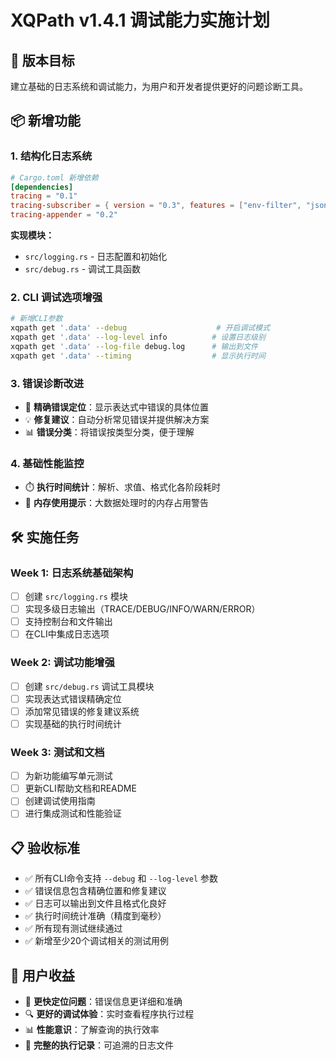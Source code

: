 # XQPath v1.4.1 调试能力实施计划

## 🎯 版本目标
建立基础的日志系统和调试能力，为用户和开发者提供更好的问题诊断工具。

## 📦 新增功能

### 1. 结构化日志系统
```toml
# Cargo.toml 新增依赖
[dependencies]
tracing = "0.1"
tracing-subscriber = { version = "0.3", features = ["env-filter", "json"] }
tracing-appender = "0.2"
```

**实现模块：**
- `src/logging.rs` - 日志配置和初始化
- `src/debug.rs` - 调试工具函数

### 2. CLI 调试选项增强
```bash
# 新增CLI参数
xqpath get '.data' --debug                    # 开启调试模式
xqpath get '.data' --log-level info          # 设置日志级别 
xqpath get '.data' --log-file debug.log      # 输出到文件
xqpath get '.data' --timing                  # 显示执行时间
```

### 3. 错误诊断改进
- 🎯 **精确错误定位**：显示表达式中错误的具体位置
- 💡 **修复建议**：自动分析常见错误并提供解决方案
- 📊 **错误分类**：将错误按类型分类，便于理解

### 4. 基础性能监控
- ⏱️ **执行时间统计**：解析、求值、格式化各阶段耗时
- 💾 **内存使用提示**：大数据处理时的内存占用警告

## 🛠️ 实施任务

### Week 1: 日志系统基础架构
- [ ] 创建 `src/logging.rs` 模块
- [ ] 实现多级日志输出（TRACE/DEBUG/INFO/WARN/ERROR）
- [ ] 支持控制台和文件输出
- [ ] 在CLI中集成日志选项

### Week 2: 调试功能增强
- [ ] 创建 `src/debug.rs` 调试工具模块
- [ ] 实现表达式错误精确定位
- [ ] 添加常见错误的修复建议系统
- [ ] 实现基础的执行时间统计

### Week 3: 测试和文档
- [ ] 为新功能编写单元测试
- [ ] 更新CLI帮助文档和README
- [ ] 创建调试使用指南
- [ ] 进行集成测试和性能验证

## 📋 验收标准
- ✅ 所有CLI命令支持 `--debug` 和 `--log-level` 参数
- ✅ 错误信息包含精确位置和修复建议
- ✅ 日志可以输出到文件且格式化良好
- ✅ 执行时间统计准确（精度到毫秒）
- ✅ 所有现有测试继续通过
- ✅ 新增至少20个调试相关的测试用例

## 🎁 用户收益
- 🐛 **更快定位问题**：错误信息更详细和准确
- 🔍 **更好的调试体验**：实时查看程序执行过程
- 📊 **性能意识**：了解查询的执行效率
- 📝 **完整的执行记录**：可追溯的日志文件
